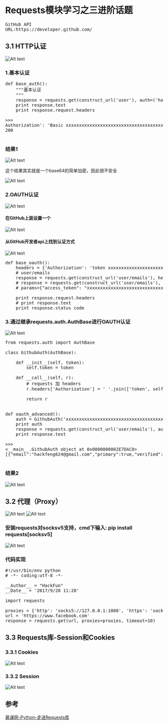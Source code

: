 # Requests模块学习之三进阶话题

<pre>
GitHub API
URL:https://developer.github.com/
</pre>


## 3.1 HTTP认证

![Alt text](./images/51-1.png)

### 1.基本认证
<pre>
def base_auth():
    """基本认证
    """
    response = requests.get(construct_url('user'), auth=('hackfeng624@gmail.com', 'xxxxxx'))
    print response.text
    print response.request.headers

>>>
Authorization': 'Basic xxxxxxxxxxxxxxxxxxxxxxxxxxxxxxxxxxxxxxxxxxx', 'Connection': 'keep-alive', 'Accept-Encoding': 'gzip, deflate', 'Accept': '*/*', 'User-Agent': 'python-requests/2.18.4'}
200

</pre>

### 结果1

![Alt text](./images/51-2.png)

这个结果其实就是一个base64的简单加密，因此很不安全

![Alt text](./images/51-3.png)


### 2.OAUTH认证

![Alt text](./images/51-4.png)

#### 在GitHub上面设置一个
![Alt text](./images/51-5.png)
#### 从GitHub开发者api上找到认证方式
![Alt text](./images/51-6.png)
<pre>
def base_oauth():
    headers = {'Authorization': 'token xxxxxxxxxxxxxxxxxxxxxxxxxxxxxxxxxxxxxxx'}
    # user/emails
    response = requests.get(construct_url('user/emails'), headers=headers)
    # response = requests.get(construct_url('user/emails'),
    # params={"access_token": "xxxxxxxxxxxxxxxxxxxxxxxxxxxxxxxxxxxxxxx"})

    print response.request.headers
    # print response.text
    print response.status_code
</pre>

### 3.通过继承requests.auth.AuthBase进行OAUTH认证

![Alt text](./images/51-7.png)
<pre>
from requests.auth import AuthBase

class GithubAuth(AuthBase):

    def __init__(self, token):
        self.token = token

    def __call__(self, r):
        # requests 加 headers
        r.headers['Authorization'] = ' '.join(['token', self.token])

        return r


def oauth_advanced():
    auth = GithubAuth('xxxxxxxxxxxxxxxxxxxxxxxxxxxxxxxxxxxxxxx')
    print auth
    response = requests.get(construct_url('user/emails'), auth=auth)
    print response.text

>>>
<__main__.GithubAuth object at 0x0000000002E7DAC8>
[{"email":"hackfeng624@gmail.com","primary":true,"verified":true,"visibility":"public"}]

</pre>
### 结果2
![Alt text](./images/51-8.png)


## 3.2 代理（Proxy）
![Alt text](./images/52-1.png)
![Alt text](./images/52-2.png)


### 安装requests对socksv5支持，cmd下输入: pip install requests[socksv5]
![Alt text](./images/52-3.png)

### 代码实现
<pre>
#!/usr/bin/env python
# -*- coding:utf-8 -*-

__Author__ = "HackFun"
__Date__ = '2017/9/28 11:28'

import requests

proxies = {'http': 'socks5://127.0.0.1:1080', 'https': 'socks5://127.0.0.1:1080'}
url = 'https://www.facebook.com'
response = requests.get(url, proxies=proxies, timeout=10)
</pre>

## 3.3 Requests库-Session和Cookies

### 3.3.1 Cookies
![Alt text](./images/53-1.png)

### 3.3.2 Session
![Alt text](./images/53-2.png)





## 参考

[慕课网-Python-走进Requests库](http://www.imooc.com/learn/736)
